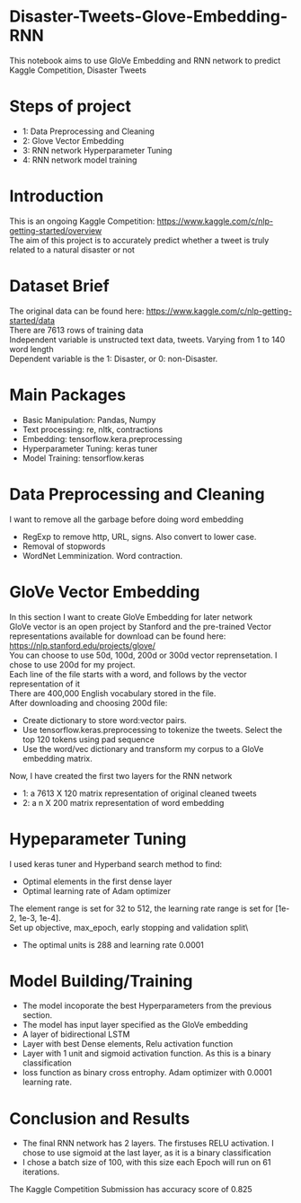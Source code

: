 # Disaster-Tweets-Glove-Embedding-RNN
This notebook aims to use GloVe Embedding and RNN network to predict Kaggle Competition, Disaster Tweets

# Steps of project
- 1: Data Preprocessing and Cleaning
- 2: Glove Vector Embedding
- 3: RNN network Hyperparameter Tuning
- 4: RNN network model training

# Introduction
This is an ongoing Kaggle Competition: https://www.kaggle.com/c/nlp-getting-started/overview \
The aim of this project is to accurately predict whether a tweet is truly related to a natural disaster or not

# Dataset Brief
The original data can be found here: https://www.kaggle.com/c/nlp-getting-started/data \
There are 7613 rows of training data\
Independent variable is unstructed text data, tweets. Varying from 1 to 140 word length \
Dependent variable is the 1: Disaster, or 0: non-Disaster.

# Main Packages
- Basic Manipulation: Pandas, Numpy
- Text processing: re, nltk, contractions
- Embedding: tensorflow.kera.preprocessing
- Hyperparameter Tuning: keras tuner
- Model Training: tensorflow.keras


# Data Preprocessing and Cleaning
I want to remove all the garbage before doing word embedding
- RegExp to remove http, URL, signs. Also convert to lower case.
- Removal of stopwords
- WordNet Lemminization. Word contraction.

# GloVe Vector Embedding
In this section I want to create GloVe Embedding for later network\
GloVe vector is an open project by Stanford and the pre-trained Vector representations available for download can be found here: https://nlp.stanford.edu/projects/glove/ \
You can choose to use 50d, 100d, 200d or 300d vector reprensetation. I chose to use 200d for my project.\
Each line of the file starts with a word, and follows by the vector representation of it\
There are 400,000 English vocabulary stored in the file.\
After downloading and choosing 200d file:
- Create dictionary to store word:vector pairs.
- Use tensorflow.keras.preprocessing to tokenize the tweets. Select the top 120 tokens using pad sequence
- Use the word/vec dictionary and transform my corpus to a GloVe embedding matrix.

Now, I have created the first two layers for the RNN network
- 1: a 7613 X 120 matrix representation of original cleaned tweets
- 2: a n X 200 matrix representation of word embedding

# Hypeparameter Tuning
I used keras tuner and Hyperband search method to find:
- Optimal elements in the first dense layer
- Optimal learning rate of Adam optimizer

The element range is set for 32 to 512, the learning rate range is set for [1e-2, 1e-3, 1e-4].\
Set up objective, max_epoch, early stopping and validation split\
- The optimal units is 288 and learning rate 0.0001

# Model Building/Training
- The model incoporate the best Hyperparameters from the previous section.
- The model has input layer specified as the GloVe embedding
- A layer of bidirectional LSTM
- Layer with best Dense elements, Relu activation function
- Layer with 1 unit and sigmoid activation function. As this is a binary classification
- loss function as binary cross entrophy. Adam optimizer with 0.0001 learning rate.

# Conclusion and Results
- The final RNN network has 2 layers. The firstuses RELU activation. I chose to use sigmoid at the last layer, as it is a binary classification
- I chose a batch size of 100, with this size each Epoch will run on 61 iterations.

The Kaggle Competition Submission has accuracy score of 0.825

